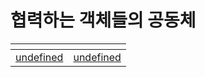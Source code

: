 # 협력하는 객체들의 공동체

<table data-view="cards"><thead><tr><th data-type="content-ref"></th><th data-hidden data-card-target data-type="content-ref"></th></tr></thead><tbody><tr><td><a href="undefined/">undefined</a></td><td><a href="undefined/">undefined</a></td></tr></tbody></table>
